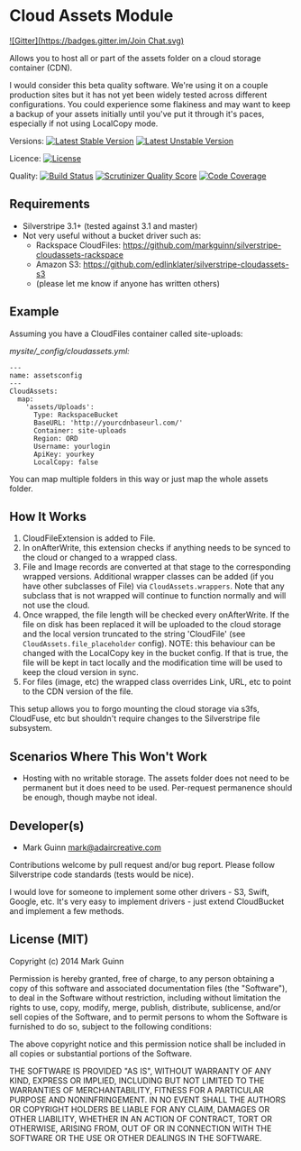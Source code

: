 Cloud Assets Module
===================
[![Gitter](https://badges.gitter.im/Join Chat.svg)](https://gitter.im/markguinn/silverstripe-cloudassets?utm_source=badge&utm_medium=badge&utm_campaign=pr-badge&utm_content=badge)

Allows you to host all or part of the assets folder on a cloud storage container (CDN).

I would consider this beta quality software. We're using it on a couple production sites but it has not yet been widely
tested across different configurations. You could experience some flakiness and may want to keep a backup of your assets
initially until you've put it through it's paces, especially if not using LocalCopy mode.

Versions:
[![Latest Stable Version](https://poser.pugx.org/markguinn/silverstripe-cloudassets/v/stable.png)](https://packagist.org/packages/markguinn/silverstripe-cloudassets)
[![Latest Unstable Version](https://poser.pugx.org/markguinn/silverstripe-cloudassets/v/unstable.png)](https://packagist.org/packages/markguinn/silverstripe-cloudassets)

Licence: [![License](https://poser.pugx.org/markguinn/silverstripe-cloudassets/license.png)](https://packagist.org/packages/markguinn/silverstripe-cloudassets)

Quality:
[![Build Status](https://travis-ci.org/markguinn/silverstripe-cloudassets.png)](http://travis-ci.org/markguinn/silverstripe-cloudassets)
[![Scrutinizer Quality Score](https://scrutinizer-ci.com/g/markguinn/silverstripe-cloudassets/badges/quality-score.png?s=506eb40a2197880980ff1f695bde5fe79a4f7442)](https://scrutinizer-ci.com/g/markguinn/silverstripe-cloudassets/)
[![Code Coverage](https://scrutinizer-ci.com/g/markguinn/silverstripe-cloudassets/badges/coverage.png?s=a2b5c2c4eb1029c5e064271ac764d3c60b374762)](https://scrutinizer-ci.com/g/markguinn/silverstripe-cloudassets/)


Requirements
------------
- Silverstripe 3.1+ (tested against 3.1 and master)
- Not very useful without a bucket driver such as:
	- Rackspace CloudFiles: <https://github.com/markguinn/silverstripe-cloudassets-rackspace>
	- Amazon S3: <https://github.com/edlinklater/silverstripe-cloudassets-s3>
	- (please let me know if anyone has written others)


Example
-------
Assuming you have a CloudFiles container called site-uploads:

*mysite/_config/cloudassets.yml:*
```
---
name: assetsconfig
---
CloudAssets:
  map:
    'assets/Uploads':
      Type: RackspaceBucket
      BaseURL: 'http://yourcdnbaseurl.com/'
      Container: site-uploads
      Region: ORD
      Username: yourlogin
      ApiKey: yourkey
      LocalCopy: false
```

You can map multiple folders in this way or just map the whole assets folder.


How It Works
------------
1. CloudFileExtension is added to File.
2. In onAfterWrite, this extension checks if anything needs to be synced to the cloud
   or changed to a wrapped class.
3. File and Image records are converted at that stage to the corresponding
   wrapped versions. Additional wrapper classes can be added (if you have other
   subclasses of File) via `CloudAssets.wrappers`. Note that any subclass that is
   not wrapped will continue to function normally and will not use the cloud.
4. Once wrapped, the file length will be checked every onAfterWrite. If the file on
   disk has been replaced it will be uploaded to the cloud storage and the local version
   truncated to the string 'CloudFile' (see `CloudAssets.file_placeholder` config).
   NOTE: this behaviour can be changed with the LocalCopy key in the bucket config.
   If that is true, the file will be kept in tact locally and the modification time
   will be used to keep the cloud version in sync.
5. For files (image, etc) the wrapped class overrides Link, URL, etc to point to the
   CDN version of the file.

This setup allows you to forgo mounting the cloud storage via s3fs, CloudFuse, etc but
shouldn't require changes to the Silverstripe file subsystem.


Scenarios Where This Won't Work
-------------------------------
- Hosting with no writable storage. The assets folder does not need to be permanent
  but it does need to be used. Per-request permanence should be enough, though maybe
  not ideal.


Developer(s)
------------
- Mark Guinn <mark@adaircreative.com>

Contributions welcome by pull request and/or bug report.
Please follow Silverstripe code standards (tests would be nice).

I would love for someone to implement some other drivers - S3, Swift, Google, etc.
It's very easy to implement drivers - just extend CloudBucket and implement a few
methods.


License (MIT)
-------------
Copyright (c) 2014 Mark Guinn

Permission is hereby granted, free of charge, to any person obtaining a copy of
this software and associated documentation files (the "Software"), to deal in
the Software without restriction, including without limitation the rights to use,
copy, modify, merge, publish, distribute, sublicense, and/or sell copies of the
Software, and to permit persons to whom the Software is furnished to do so, subject
to the following conditions:

The above copyright notice and this permission notice shall be included in all copies
or substantial portions of the Software.

THE SOFTWARE IS PROVIDED "AS IS", WITHOUT WARRANTY OF ANY KIND, EXPRESS OR IMPLIED,
INCLUDING BUT NOT LIMITED TO THE WARRANTIES OF MERCHANTABILITY, FITNESS FOR A PARTICULAR
PURPOSE AND NONINFRINGEMENT. IN NO EVENT SHALL THE AUTHORS OR COPYRIGHT HOLDERS BE LIABLE
FOR ANY CLAIM, DAMAGES OR OTHER LIABILITY, WHETHER IN AN ACTION OF CONTRACT, TORT OR
OTHERWISE, ARISING FROM, OUT OF OR IN CONNECTION WITH THE SOFTWARE OR THE USE OR OTHER
DEALINGS IN THE SOFTWARE.
